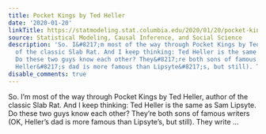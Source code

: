 ```yaml
---
title: Pocket Kings by Ted Heller
date: '2020-01-20'
linkTitle: https://statmodeling.stat.columbia.edu/2020/01/20/pocket-kings-by-ted-heller/
source: Statistical Modeling, Causal Inference, and Social Science
description: 'So. I&#8217;m most of the way through Pocket Kings by Ted Heller, author
  of the classic Slab Rat. And I keep thinking: Ted Heller is the same as Sam Lipsyte.
  Do these two guys know each other? They&#8217;re both sons of famous writers (OK,
  Heller&#8217;s dad is more famous than Lipsyte&#8217;s, but still). They write ...'
disable_comments: true
---
```

So. I&#8217;m most of the way through Pocket Kings by Ted Heller, author of the classic Slab Rat. And I keep thinking: Ted Heller is the same as Sam Lipsyte. Do these two guys know each other? They&#8217;re both sons of famous writers (OK, Heller&#8217;s dad is more famous than Lipsyte&#8217;s, but still). They write ...
